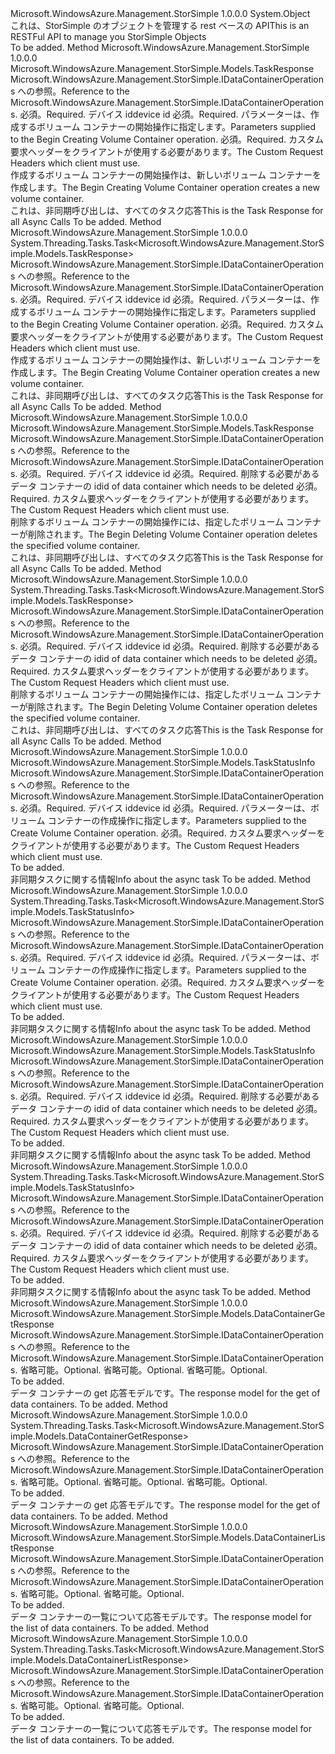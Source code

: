 <Type Name="DataContainerOperationsExtensions" FullName="Microsoft.WindowsAzure.Management.StorSimple.DataContainerOperationsExtensions">
  <TypeSignature Language="C#" Value="public static class DataContainerOperationsExtensions" />
  <TypeSignature Language="ILAsm" Value=".class public auto ansi abstract sealed beforefieldinit DataContainerOperationsExtensions extends System.Object" />
  <TypeSignature Language="DocId" Value="T:Microsoft.WindowsAzure.Management.StorSimple.DataContainerOperationsExtensions" />
  <TypeSignature Language="VB.NET" Value="Public Module DataContainerOperationsExtensions" />
  <TypeSignature Language="F#" Value="type DataContainerOperationsExtensions = class" />
  <AssemblyInfo>
    <AssemblyName>Microsoft.WindowsAzure.Management.StorSimple</AssemblyName>
    <AssemblyVersion>1.0.0.0</AssemblyVersion>
  </AssemblyInfo>
  <Base>
    <BaseTypeName>System.Object</BaseTypeName>
  </Base>
  <Interfaces />
  <Docs>
    <summary>
            <span data-ttu-id="26432-101">これは、StorSimple のオブジェクトを管理する rest ベースの API</span><span class="sxs-lookup"><span data-stu-id="26432-101">This is an RESTFul API to manage you StorSimple Objects</span></span>
            </summary>
    <remarks>To be added.</remarks>
  </Docs>
  <Members>
    <Member MemberName="BeginCreating">
      <MemberSignature Language="C#" Value="public static Microsoft.WindowsAzure.Management.StorSimple.Models.TaskResponse BeginCreating (this Microsoft.WindowsAzure.Management.StorSimple.IDataContainerOperations operations, string deviceId, Microsoft.WindowsAzure.Management.StorSimple.Models.DataContainerRequest containerDetails, Microsoft.WindowsAzure.Management.StorSimple.Models.CustomRequestHeaders customRequestHeaders);" />
      <MemberSignature Language="ILAsm" Value=".method public static hidebysig class Microsoft.WindowsAzure.Management.StorSimple.Models.TaskResponse BeginCreating(class Microsoft.WindowsAzure.Management.StorSimple.IDataContainerOperations operations, string deviceId, class Microsoft.WindowsAzure.Management.StorSimple.Models.DataContainerRequest containerDetails, class Microsoft.WindowsAzure.Management.StorSimple.Models.CustomRequestHeaders customRequestHeaders) cil managed" />
      <MemberSignature Language="DocId" Value="M:Microsoft.WindowsAzure.Management.StorSimple.DataContainerOperationsExtensions.BeginCreating(Microsoft.WindowsAzure.Management.StorSimple.IDataContainerOperations,System.String,Microsoft.WindowsAzure.Management.StorSimple.Models.DataContainerRequest,Microsoft.WindowsAzure.Management.StorSimple.Models.CustomRequestHeaders)" />
      <MemberSignature Language="F#" Value="static member BeginCreating : Microsoft.WindowsAzure.Management.StorSimple.IDataContainerOperations * string * Microsoft.WindowsAzure.Management.StorSimple.Models.DataContainerRequest * Microsoft.WindowsAzure.Management.StorSimple.Models.CustomRequestHeaders -&gt; Microsoft.WindowsAzure.Management.StorSimple.Models.TaskResponse" Usage="Microsoft.WindowsAzure.Management.StorSimple.DataContainerOperationsExtensions.BeginCreating (operations, deviceId, containerDetails, customRequestHeaders)" />
      <MemberType>Method</MemberType>
      <AssemblyInfo>
        <AssemblyName>Microsoft.WindowsAzure.Management.StorSimple</AssemblyName>
        <AssemblyVersion>1.0.0.0</AssemblyVersion>
      </AssemblyInfo>
      <ReturnValue>
        <ReturnType>Microsoft.WindowsAzure.Management.StorSimple.Models.TaskResponse</ReturnType>
      </ReturnValue>
      <Parameters>
        <Parameter Name="operations" Type="Microsoft.WindowsAzure.Management.StorSimple.IDataContainerOperations" RefType="this" />
        <Parameter Name="deviceId" Type="System.String" />
        <Parameter Name="containerDetails" Type="Microsoft.WindowsAzure.Management.StorSimple.Models.DataContainerRequest" />
        <Parameter Name="customRequestHeaders" Type="Microsoft.WindowsAzure.Management.StorSimple.Models.CustomRequestHeaders" />
      </Parameters>
      <Docs>
        <param name="operations">
            <span data-ttu-id="26432-102">Microsoft.WindowsAzure.Management.StorSimple.IDataContainerOperations への参照。</span><span class="sxs-lookup"><span data-stu-id="26432-102">Reference to the Microsoft.WindowsAzure.Management.StorSimple.IDataContainerOperations.</span></span>
            </param>
        <param name="deviceId">
            <span data-ttu-id="26432-103">必須。</span><span class="sxs-lookup"><span data-stu-id="26432-103">Required.</span></span> <span data-ttu-id="26432-104">デバイス id</span><span class="sxs-lookup"><span data-stu-id="26432-104">device id</span></span>
            </param>
        <param name="containerDetails">
            <span data-ttu-id="26432-105">必須。</span><span class="sxs-lookup"><span data-stu-id="26432-105">Required.</span></span> <span data-ttu-id="26432-106">パラメーターは、作成するボリューム コンテナーの開始操作に指定します。</span><span class="sxs-lookup"><span data-stu-id="26432-106">Parameters supplied to the Begin Creating Volume Container operation.</span></span>
            </param>
        <param name="customRequestHeaders">
            <span data-ttu-id="26432-107">必須。</span><span class="sxs-lookup"><span data-stu-id="26432-107">Required.</span></span> <span data-ttu-id="26432-108">カスタム要求ヘッダーをクライアントが使用する必要があります。</span><span class="sxs-lookup"><span data-stu-id="26432-108">The Custom Request Headers which client must use.</span></span>
            </param>
        <summary>
            <span data-ttu-id="26432-109">作成するボリューム コンテナーの開始操作は、新しいボリューム コンテナーを作成します。</span><span class="sxs-lookup"><span data-stu-id="26432-109">The Begin Creating Volume Container operation creates a new volume container.</span></span>
            </summary>
        <returns>
            <span data-ttu-id="26432-110">これは、非同期呼び出しは、すべてのタスク応答</span><span class="sxs-lookup"><span data-stu-id="26432-110">This is the Task Response for all Async Calls</span></span>
            </returns>
        <remarks>To be added.</remarks>
      </Docs>
    </Member>
    <Member MemberName="BeginCreatingAsync">
      <MemberSignature Language="C#" Value="public static System.Threading.Tasks.Task&lt;Microsoft.WindowsAzure.Management.StorSimple.Models.TaskResponse&gt; BeginCreatingAsync (this Microsoft.WindowsAzure.Management.StorSimple.IDataContainerOperations operations, string deviceId, Microsoft.WindowsAzure.Management.StorSimple.Models.DataContainerRequest containerDetails, Microsoft.WindowsAzure.Management.StorSimple.Models.CustomRequestHeaders customRequestHeaders);" />
      <MemberSignature Language="ILAsm" Value=".method public static hidebysig class System.Threading.Tasks.Task`1&lt;class Microsoft.WindowsAzure.Management.StorSimple.Models.TaskResponse&gt; BeginCreatingAsync(class Microsoft.WindowsAzure.Management.StorSimple.IDataContainerOperations operations, string deviceId, class Microsoft.WindowsAzure.Management.StorSimple.Models.DataContainerRequest containerDetails, class Microsoft.WindowsAzure.Management.StorSimple.Models.CustomRequestHeaders customRequestHeaders) cil managed" />
      <MemberSignature Language="DocId" Value="M:Microsoft.WindowsAzure.Management.StorSimple.DataContainerOperationsExtensions.BeginCreatingAsync(Microsoft.WindowsAzure.Management.StorSimple.IDataContainerOperations,System.String,Microsoft.WindowsAzure.Management.StorSimple.Models.DataContainerRequest,Microsoft.WindowsAzure.Management.StorSimple.Models.CustomRequestHeaders)" />
      <MemberSignature Language="F#" Value="static member BeginCreatingAsync : Microsoft.WindowsAzure.Management.StorSimple.IDataContainerOperations * string * Microsoft.WindowsAzure.Management.StorSimple.Models.DataContainerRequest * Microsoft.WindowsAzure.Management.StorSimple.Models.CustomRequestHeaders -&gt; System.Threading.Tasks.Task&lt;Microsoft.WindowsAzure.Management.StorSimple.Models.TaskResponse&gt;" Usage="Microsoft.WindowsAzure.Management.StorSimple.DataContainerOperationsExtensions.BeginCreatingAsync (operations, deviceId, containerDetails, customRequestHeaders)" />
      <MemberType>Method</MemberType>
      <AssemblyInfo>
        <AssemblyName>Microsoft.WindowsAzure.Management.StorSimple</AssemblyName>
        <AssemblyVersion>1.0.0.0</AssemblyVersion>
      </AssemblyInfo>
      <ReturnValue>
        <ReturnType>System.Threading.Tasks.Task&lt;Microsoft.WindowsAzure.Management.StorSimple.Models.TaskResponse&gt;</ReturnType>
      </ReturnValue>
      <Parameters>
        <Parameter Name="operations" Type="Microsoft.WindowsAzure.Management.StorSimple.IDataContainerOperations" RefType="this" />
        <Parameter Name="deviceId" Type="System.String" />
        <Parameter Name="containerDetails" Type="Microsoft.WindowsAzure.Management.StorSimple.Models.DataContainerRequest" />
        <Parameter Name="customRequestHeaders" Type="Microsoft.WindowsAzure.Management.StorSimple.Models.CustomRequestHeaders" />
      </Parameters>
      <Docs>
        <param name="operations">
            <span data-ttu-id="26432-111">Microsoft.WindowsAzure.Management.StorSimple.IDataContainerOperations への参照。</span><span class="sxs-lookup"><span data-stu-id="26432-111">Reference to the Microsoft.WindowsAzure.Management.StorSimple.IDataContainerOperations.</span></span>
            </param>
        <param name="deviceId">
            <span data-ttu-id="26432-112">必須。</span><span class="sxs-lookup"><span data-stu-id="26432-112">Required.</span></span> <span data-ttu-id="26432-113">デバイス id</span><span class="sxs-lookup"><span data-stu-id="26432-113">device id</span></span>
            </param>
        <param name="containerDetails">
            <span data-ttu-id="26432-114">必須。</span><span class="sxs-lookup"><span data-stu-id="26432-114">Required.</span></span> <span data-ttu-id="26432-115">パラメーターは、作成するボリューム コンテナーの開始操作に指定します。</span><span class="sxs-lookup"><span data-stu-id="26432-115">Parameters supplied to the Begin Creating Volume Container operation.</span></span>
            </param>
        <param name="customRequestHeaders">
            <span data-ttu-id="26432-116">必須。</span><span class="sxs-lookup"><span data-stu-id="26432-116">Required.</span></span> <span data-ttu-id="26432-117">カスタム要求ヘッダーをクライアントが使用する必要があります。</span><span class="sxs-lookup"><span data-stu-id="26432-117">The Custom Request Headers which client must use.</span></span>
            </param>
        <summary>
            <span data-ttu-id="26432-118">作成するボリューム コンテナーの開始操作は、新しいボリューム コンテナーを作成します。</span><span class="sxs-lookup"><span data-stu-id="26432-118">The Begin Creating Volume Container operation creates a new volume container.</span></span>
            </summary>
        <returns>
            <span data-ttu-id="26432-119">これは、非同期呼び出しは、すべてのタスク応答</span><span class="sxs-lookup"><span data-stu-id="26432-119">This is the Task Response for all Async Calls</span></span>
            </returns>
        <remarks>To be added.</remarks>
      </Docs>
    </Member>
    <Member MemberName="BeginDeleting">
      <MemberSignature Language="C#" Value="public static Microsoft.WindowsAzure.Management.StorSimple.Models.TaskResponse BeginDeleting (this Microsoft.WindowsAzure.Management.StorSimple.IDataContainerOperations operations, string deviceId, string dataContainerId, Microsoft.WindowsAzure.Management.StorSimple.Models.CustomRequestHeaders customRequestHeaders);" />
      <MemberSignature Language="ILAsm" Value=".method public static hidebysig class Microsoft.WindowsAzure.Management.StorSimple.Models.TaskResponse BeginDeleting(class Microsoft.WindowsAzure.Management.StorSimple.IDataContainerOperations operations, string deviceId, string dataContainerId, class Microsoft.WindowsAzure.Management.StorSimple.Models.CustomRequestHeaders customRequestHeaders) cil managed" />
      <MemberSignature Language="DocId" Value="M:Microsoft.WindowsAzure.Management.StorSimple.DataContainerOperationsExtensions.BeginDeleting(Microsoft.WindowsAzure.Management.StorSimple.IDataContainerOperations,System.String,System.String,Microsoft.WindowsAzure.Management.StorSimple.Models.CustomRequestHeaders)" />
      <MemberSignature Language="F#" Value="static member BeginDeleting : Microsoft.WindowsAzure.Management.StorSimple.IDataContainerOperations * string * string * Microsoft.WindowsAzure.Management.StorSimple.Models.CustomRequestHeaders -&gt; Microsoft.WindowsAzure.Management.StorSimple.Models.TaskResponse" Usage="Microsoft.WindowsAzure.Management.StorSimple.DataContainerOperationsExtensions.BeginDeleting (operations, deviceId, dataContainerId, customRequestHeaders)" />
      <MemberType>Method</MemberType>
      <AssemblyInfo>
        <AssemblyName>Microsoft.WindowsAzure.Management.StorSimple</AssemblyName>
        <AssemblyVersion>1.0.0.0</AssemblyVersion>
      </AssemblyInfo>
      <ReturnValue>
        <ReturnType>Microsoft.WindowsAzure.Management.StorSimple.Models.TaskResponse</ReturnType>
      </ReturnValue>
      <Parameters>
        <Parameter Name="operations" Type="Microsoft.WindowsAzure.Management.StorSimple.IDataContainerOperations" RefType="this" />
        <Parameter Name="deviceId" Type="System.String" />
        <Parameter Name="dataContainerId" Type="System.String" />
        <Parameter Name="customRequestHeaders" Type="Microsoft.WindowsAzure.Management.StorSimple.Models.CustomRequestHeaders" />
      </Parameters>
      <Docs>
        <param name="operations">
            <span data-ttu-id="26432-120">Microsoft.WindowsAzure.Management.StorSimple.IDataContainerOperations への参照。</span><span class="sxs-lookup"><span data-stu-id="26432-120">Reference to the Microsoft.WindowsAzure.Management.StorSimple.IDataContainerOperations.</span></span>
            </param>
        <param name="deviceId">
            <span data-ttu-id="26432-121">必須。</span><span class="sxs-lookup"><span data-stu-id="26432-121">Required.</span></span> <span data-ttu-id="26432-122">デバイス id</span><span class="sxs-lookup"><span data-stu-id="26432-122">device id</span></span>
            </param>
        <param name="dataContainerId">
            <span data-ttu-id="26432-123">必須。</span><span class="sxs-lookup"><span data-stu-id="26432-123">Required.</span></span> <span data-ttu-id="26432-124">削除する必要があるデータ コンテナーの id</span><span class="sxs-lookup"><span data-stu-id="26432-124">id of data container which needs to be deleted</span></span>
            </param>
        <param name="customRequestHeaders">
            <span data-ttu-id="26432-125">必須。</span><span class="sxs-lookup"><span data-stu-id="26432-125">Required.</span></span> <span data-ttu-id="26432-126">カスタム要求ヘッダーをクライアントが使用する必要があります。</span><span class="sxs-lookup"><span data-stu-id="26432-126">The Custom Request Headers which client must use.</span></span>
            </param>
        <summary>
            <span data-ttu-id="26432-127">削除するボリューム コンテナーの開始操作には、指定したボリューム コンテナーが削除されます。</span><span class="sxs-lookup"><span data-stu-id="26432-127">The Begin Deleting Volume Container operation deletes the specified volume container.</span></span>
            </summary>
        <returns>
            <span data-ttu-id="26432-128">これは、非同期呼び出しは、すべてのタスク応答</span><span class="sxs-lookup"><span data-stu-id="26432-128">This is the Task Response for all Async Calls</span></span>
            </returns>
        <remarks>To be added.</remarks>
      </Docs>
    </Member>
    <Member MemberName="BeginDeletingAsync">
      <MemberSignature Language="C#" Value="public static System.Threading.Tasks.Task&lt;Microsoft.WindowsAzure.Management.StorSimple.Models.TaskResponse&gt; BeginDeletingAsync (this Microsoft.WindowsAzure.Management.StorSimple.IDataContainerOperations operations, string deviceId, string dataContainerId, Microsoft.WindowsAzure.Management.StorSimple.Models.CustomRequestHeaders customRequestHeaders);" />
      <MemberSignature Language="ILAsm" Value=".method public static hidebysig class System.Threading.Tasks.Task`1&lt;class Microsoft.WindowsAzure.Management.StorSimple.Models.TaskResponse&gt; BeginDeletingAsync(class Microsoft.WindowsAzure.Management.StorSimple.IDataContainerOperations operations, string deviceId, string dataContainerId, class Microsoft.WindowsAzure.Management.StorSimple.Models.CustomRequestHeaders customRequestHeaders) cil managed" />
      <MemberSignature Language="DocId" Value="M:Microsoft.WindowsAzure.Management.StorSimple.DataContainerOperationsExtensions.BeginDeletingAsync(Microsoft.WindowsAzure.Management.StorSimple.IDataContainerOperations,System.String,System.String,Microsoft.WindowsAzure.Management.StorSimple.Models.CustomRequestHeaders)" />
      <MemberSignature Language="F#" Value="static member BeginDeletingAsync : Microsoft.WindowsAzure.Management.StorSimple.IDataContainerOperations * string * string * Microsoft.WindowsAzure.Management.StorSimple.Models.CustomRequestHeaders -&gt; System.Threading.Tasks.Task&lt;Microsoft.WindowsAzure.Management.StorSimple.Models.TaskResponse&gt;" Usage="Microsoft.WindowsAzure.Management.StorSimple.DataContainerOperationsExtensions.BeginDeletingAsync (operations, deviceId, dataContainerId, customRequestHeaders)" />
      <MemberType>Method</MemberType>
      <AssemblyInfo>
        <AssemblyName>Microsoft.WindowsAzure.Management.StorSimple</AssemblyName>
        <AssemblyVersion>1.0.0.0</AssemblyVersion>
      </AssemblyInfo>
      <ReturnValue>
        <ReturnType>System.Threading.Tasks.Task&lt;Microsoft.WindowsAzure.Management.StorSimple.Models.TaskResponse&gt;</ReturnType>
      </ReturnValue>
      <Parameters>
        <Parameter Name="operations" Type="Microsoft.WindowsAzure.Management.StorSimple.IDataContainerOperations" RefType="this" />
        <Parameter Name="deviceId" Type="System.String" />
        <Parameter Name="dataContainerId" Type="System.String" />
        <Parameter Name="customRequestHeaders" Type="Microsoft.WindowsAzure.Management.StorSimple.Models.CustomRequestHeaders" />
      </Parameters>
      <Docs>
        <param name="operations">
            <span data-ttu-id="26432-129">Microsoft.WindowsAzure.Management.StorSimple.IDataContainerOperations への参照。</span><span class="sxs-lookup"><span data-stu-id="26432-129">Reference to the Microsoft.WindowsAzure.Management.StorSimple.IDataContainerOperations.</span></span>
            </param>
        <param name="deviceId">
            <span data-ttu-id="26432-130">必須。</span><span class="sxs-lookup"><span data-stu-id="26432-130">Required.</span></span> <span data-ttu-id="26432-131">デバイス id</span><span class="sxs-lookup"><span data-stu-id="26432-131">device id</span></span>
            </param>
        <param name="dataContainerId">
            <span data-ttu-id="26432-132">必須。</span><span class="sxs-lookup"><span data-stu-id="26432-132">Required.</span></span> <span data-ttu-id="26432-133">削除する必要があるデータ コンテナーの id</span><span class="sxs-lookup"><span data-stu-id="26432-133">id of data container which needs to be deleted</span></span>
            </param>
        <param name="customRequestHeaders">
            <span data-ttu-id="26432-134">必須。</span><span class="sxs-lookup"><span data-stu-id="26432-134">Required.</span></span> <span data-ttu-id="26432-135">カスタム要求ヘッダーをクライアントが使用する必要があります。</span><span class="sxs-lookup"><span data-stu-id="26432-135">The Custom Request Headers which client must use.</span></span>
            </param>
        <summary>
            <span data-ttu-id="26432-136">削除するボリューム コンテナーの開始操作には、指定したボリューム コンテナーが削除されます。</span><span class="sxs-lookup"><span data-stu-id="26432-136">The Begin Deleting Volume Container operation deletes the specified volume container.</span></span>
            </summary>
        <returns>
            <span data-ttu-id="26432-137">これは、非同期呼び出しは、すべてのタスク応答</span><span class="sxs-lookup"><span data-stu-id="26432-137">This is the Task Response for all Async Calls</span></span>
            </returns>
        <remarks>To be added.</remarks>
      </Docs>
    </Member>
    <Member MemberName="Create">
      <MemberSignature Language="C#" Value="public static Microsoft.WindowsAzure.Management.StorSimple.Models.TaskStatusInfo Create (this Microsoft.WindowsAzure.Management.StorSimple.IDataContainerOperations operations, string deviceId, Microsoft.WindowsAzure.Management.StorSimple.Models.DataContainerRequest containerDetails, Microsoft.WindowsAzure.Management.StorSimple.Models.CustomRequestHeaders customRequestHeaders);" />
      <MemberSignature Language="ILAsm" Value=".method public static hidebysig class Microsoft.WindowsAzure.Management.StorSimple.Models.TaskStatusInfo Create(class Microsoft.WindowsAzure.Management.StorSimple.IDataContainerOperations operations, string deviceId, class Microsoft.WindowsAzure.Management.StorSimple.Models.DataContainerRequest containerDetails, class Microsoft.WindowsAzure.Management.StorSimple.Models.CustomRequestHeaders customRequestHeaders) cil managed" />
      <MemberSignature Language="DocId" Value="M:Microsoft.WindowsAzure.Management.StorSimple.DataContainerOperationsExtensions.Create(Microsoft.WindowsAzure.Management.StorSimple.IDataContainerOperations,System.String,Microsoft.WindowsAzure.Management.StorSimple.Models.DataContainerRequest,Microsoft.WindowsAzure.Management.StorSimple.Models.CustomRequestHeaders)" />
      <MemberSignature Language="F#" Value="static member Create : Microsoft.WindowsAzure.Management.StorSimple.IDataContainerOperations * string * Microsoft.WindowsAzure.Management.StorSimple.Models.DataContainerRequest * Microsoft.WindowsAzure.Management.StorSimple.Models.CustomRequestHeaders -&gt; Microsoft.WindowsAzure.Management.StorSimple.Models.TaskStatusInfo" Usage="Microsoft.WindowsAzure.Management.StorSimple.DataContainerOperationsExtensions.Create (operations, deviceId, containerDetails, customRequestHeaders)" />
      <MemberType>Method</MemberType>
      <AssemblyInfo>
        <AssemblyName>Microsoft.WindowsAzure.Management.StorSimple</AssemblyName>
        <AssemblyVersion>1.0.0.0</AssemblyVersion>
      </AssemblyInfo>
      <ReturnValue>
        <ReturnType>Microsoft.WindowsAzure.Management.StorSimple.Models.TaskStatusInfo</ReturnType>
      </ReturnValue>
      <Parameters>
        <Parameter Name="operations" Type="Microsoft.WindowsAzure.Management.StorSimple.IDataContainerOperations" RefType="this" />
        <Parameter Name="deviceId" Type="System.String" />
        <Parameter Name="containerDetails" Type="Microsoft.WindowsAzure.Management.StorSimple.Models.DataContainerRequest" />
        <Parameter Name="customRequestHeaders" Type="Microsoft.WindowsAzure.Management.StorSimple.Models.CustomRequestHeaders" />
      </Parameters>
      <Docs>
        <param name="operations">
            <span data-ttu-id="26432-138">Microsoft.WindowsAzure.Management.StorSimple.IDataContainerOperations への参照。</span><span class="sxs-lookup"><span data-stu-id="26432-138">Reference to the Microsoft.WindowsAzure.Management.StorSimple.IDataContainerOperations.</span></span>
            </param>
        <param name="deviceId">
            <span data-ttu-id="26432-139">必須。</span><span class="sxs-lookup"><span data-stu-id="26432-139">Required.</span></span> <span data-ttu-id="26432-140">デバイス id</span><span class="sxs-lookup"><span data-stu-id="26432-140">device id</span></span>
            </param>
        <param name="containerDetails">
            <span data-ttu-id="26432-141">必須。</span><span class="sxs-lookup"><span data-stu-id="26432-141">Required.</span></span> <span data-ttu-id="26432-142">パラメーターは、ボリューム コンテナーの作成操作に指定します。</span><span class="sxs-lookup"><span data-stu-id="26432-142">Parameters supplied to the Create Volume Container operation.</span></span>
            </param>
        <param name="customRequestHeaders">
            <span data-ttu-id="26432-143">必須。</span><span class="sxs-lookup"><span data-stu-id="26432-143">Required.</span></span> <span data-ttu-id="26432-144">カスタム要求ヘッダーをクライアントが使用する必要があります。</span><span class="sxs-lookup"><span data-stu-id="26432-144">The Custom Request Headers which client must use.</span></span>
            </param>
        <summary>To be added.</summary>
        <returns>
            <span data-ttu-id="26432-145">非同期タスクに関する情報</span><span class="sxs-lookup"><span data-stu-id="26432-145">Info about the async task</span></span>
            </returns>
        <remarks>To be added.</remarks>
      </Docs>
    </Member>
    <Member MemberName="CreateAsync">
      <MemberSignature Language="C#" Value="public static System.Threading.Tasks.Task&lt;Microsoft.WindowsAzure.Management.StorSimple.Models.TaskStatusInfo&gt; CreateAsync (this Microsoft.WindowsAzure.Management.StorSimple.IDataContainerOperations operations, string deviceId, Microsoft.WindowsAzure.Management.StorSimple.Models.DataContainerRequest containerDetails, Microsoft.WindowsAzure.Management.StorSimple.Models.CustomRequestHeaders customRequestHeaders);" />
      <MemberSignature Language="ILAsm" Value=".method public static hidebysig class System.Threading.Tasks.Task`1&lt;class Microsoft.WindowsAzure.Management.StorSimple.Models.TaskStatusInfo&gt; CreateAsync(class Microsoft.WindowsAzure.Management.StorSimple.IDataContainerOperations operations, string deviceId, class Microsoft.WindowsAzure.Management.StorSimple.Models.DataContainerRequest containerDetails, class Microsoft.WindowsAzure.Management.StorSimple.Models.CustomRequestHeaders customRequestHeaders) cil managed" />
      <MemberSignature Language="DocId" Value="M:Microsoft.WindowsAzure.Management.StorSimple.DataContainerOperationsExtensions.CreateAsync(Microsoft.WindowsAzure.Management.StorSimple.IDataContainerOperations,System.String,Microsoft.WindowsAzure.Management.StorSimple.Models.DataContainerRequest,Microsoft.WindowsAzure.Management.StorSimple.Models.CustomRequestHeaders)" />
      <MemberSignature Language="F#" Value="static member CreateAsync : Microsoft.WindowsAzure.Management.StorSimple.IDataContainerOperations * string * Microsoft.WindowsAzure.Management.StorSimple.Models.DataContainerRequest * Microsoft.WindowsAzure.Management.StorSimple.Models.CustomRequestHeaders -&gt; System.Threading.Tasks.Task&lt;Microsoft.WindowsAzure.Management.StorSimple.Models.TaskStatusInfo&gt;" Usage="Microsoft.WindowsAzure.Management.StorSimple.DataContainerOperationsExtensions.CreateAsync (operations, deviceId, containerDetails, customRequestHeaders)" />
      <MemberType>Method</MemberType>
      <AssemblyInfo>
        <AssemblyName>Microsoft.WindowsAzure.Management.StorSimple</AssemblyName>
        <AssemblyVersion>1.0.0.0</AssemblyVersion>
      </AssemblyInfo>
      <ReturnValue>
        <ReturnType>System.Threading.Tasks.Task&lt;Microsoft.WindowsAzure.Management.StorSimple.Models.TaskStatusInfo&gt;</ReturnType>
      </ReturnValue>
      <Parameters>
        <Parameter Name="operations" Type="Microsoft.WindowsAzure.Management.StorSimple.IDataContainerOperations" RefType="this" />
        <Parameter Name="deviceId" Type="System.String" />
        <Parameter Name="containerDetails" Type="Microsoft.WindowsAzure.Management.StorSimple.Models.DataContainerRequest" />
        <Parameter Name="customRequestHeaders" Type="Microsoft.WindowsAzure.Management.StorSimple.Models.CustomRequestHeaders" />
      </Parameters>
      <Docs>
        <param name="operations">
            <span data-ttu-id="26432-146">Microsoft.WindowsAzure.Management.StorSimple.IDataContainerOperations への参照。</span><span class="sxs-lookup"><span data-stu-id="26432-146">Reference to the Microsoft.WindowsAzure.Management.StorSimple.IDataContainerOperations.</span></span>
            </param>
        <param name="deviceId">
            <span data-ttu-id="26432-147">必須。</span><span class="sxs-lookup"><span data-stu-id="26432-147">Required.</span></span> <span data-ttu-id="26432-148">デバイス id</span><span class="sxs-lookup"><span data-stu-id="26432-148">device id</span></span>
            </param>
        <param name="containerDetails">
            <span data-ttu-id="26432-149">必須。</span><span class="sxs-lookup"><span data-stu-id="26432-149">Required.</span></span> <span data-ttu-id="26432-150">パラメーターは、ボリューム コンテナーの作成操作に指定します。</span><span class="sxs-lookup"><span data-stu-id="26432-150">Parameters supplied to the Create Volume Container operation.</span></span>
            </param>
        <param name="customRequestHeaders">
            <span data-ttu-id="26432-151">必須。</span><span class="sxs-lookup"><span data-stu-id="26432-151">Required.</span></span> <span data-ttu-id="26432-152">カスタム要求ヘッダーをクライアントが使用する必要があります。</span><span class="sxs-lookup"><span data-stu-id="26432-152">The Custom Request Headers which client must use.</span></span>
            </param>
        <summary>To be added.</summary>
        <returns>
            <span data-ttu-id="26432-153">非同期タスクに関する情報</span><span class="sxs-lookup"><span data-stu-id="26432-153">Info about the async task</span></span>
            </returns>
        <remarks>To be added.</remarks>
      </Docs>
    </Member>
    <Member MemberName="Delete">
      <MemberSignature Language="C#" Value="public static Microsoft.WindowsAzure.Management.StorSimple.Models.TaskStatusInfo Delete (this Microsoft.WindowsAzure.Management.StorSimple.IDataContainerOperations operations, string deviceId, string dataContainerId, Microsoft.WindowsAzure.Management.StorSimple.Models.CustomRequestHeaders customRequestHeaders);" />
      <MemberSignature Language="ILAsm" Value=".method public static hidebysig class Microsoft.WindowsAzure.Management.StorSimple.Models.TaskStatusInfo Delete(class Microsoft.WindowsAzure.Management.StorSimple.IDataContainerOperations operations, string deviceId, string dataContainerId, class Microsoft.WindowsAzure.Management.StorSimple.Models.CustomRequestHeaders customRequestHeaders) cil managed" />
      <MemberSignature Language="DocId" Value="M:Microsoft.WindowsAzure.Management.StorSimple.DataContainerOperationsExtensions.Delete(Microsoft.WindowsAzure.Management.StorSimple.IDataContainerOperations,System.String,System.String,Microsoft.WindowsAzure.Management.StorSimple.Models.CustomRequestHeaders)" />
      <MemberSignature Language="F#" Value="static member Delete : Microsoft.WindowsAzure.Management.StorSimple.IDataContainerOperations * string * string * Microsoft.WindowsAzure.Management.StorSimple.Models.CustomRequestHeaders -&gt; Microsoft.WindowsAzure.Management.StorSimple.Models.TaskStatusInfo" Usage="Microsoft.WindowsAzure.Management.StorSimple.DataContainerOperationsExtensions.Delete (operations, deviceId, dataContainerId, customRequestHeaders)" />
      <MemberType>Method</MemberType>
      <AssemblyInfo>
        <AssemblyName>Microsoft.WindowsAzure.Management.StorSimple</AssemblyName>
        <AssemblyVersion>1.0.0.0</AssemblyVersion>
      </AssemblyInfo>
      <ReturnValue>
        <ReturnType>Microsoft.WindowsAzure.Management.StorSimple.Models.TaskStatusInfo</ReturnType>
      </ReturnValue>
      <Parameters>
        <Parameter Name="operations" Type="Microsoft.WindowsAzure.Management.StorSimple.IDataContainerOperations" RefType="this" />
        <Parameter Name="deviceId" Type="System.String" />
        <Parameter Name="dataContainerId" Type="System.String" />
        <Parameter Name="customRequestHeaders" Type="Microsoft.WindowsAzure.Management.StorSimple.Models.CustomRequestHeaders" />
      </Parameters>
      <Docs>
        <param name="operations">
            <span data-ttu-id="26432-154">Microsoft.WindowsAzure.Management.StorSimple.IDataContainerOperations への参照。</span><span class="sxs-lookup"><span data-stu-id="26432-154">Reference to the Microsoft.WindowsAzure.Management.StorSimple.IDataContainerOperations.</span></span>
            </param>
        <param name="deviceId">
            <span data-ttu-id="26432-155">必須。</span><span class="sxs-lookup"><span data-stu-id="26432-155">Required.</span></span> <span data-ttu-id="26432-156">デバイス id</span><span class="sxs-lookup"><span data-stu-id="26432-156">device id</span></span>
            </param>
        <param name="dataContainerId">
            <span data-ttu-id="26432-157">必須。</span><span class="sxs-lookup"><span data-stu-id="26432-157">Required.</span></span> <span data-ttu-id="26432-158">削除する必要があるデータ コンテナーの id</span><span class="sxs-lookup"><span data-stu-id="26432-158">id of data container which needs to be deleted</span></span>
            </param>
        <param name="customRequestHeaders">
            <span data-ttu-id="26432-159">必須。</span><span class="sxs-lookup"><span data-stu-id="26432-159">Required.</span></span> <span data-ttu-id="26432-160">カスタム要求ヘッダーをクライアントが使用する必要があります。</span><span class="sxs-lookup"><span data-stu-id="26432-160">The Custom Request Headers which client must use.</span></span>
            </param>
        <summary>To be added.</summary>
        <returns>
            <span data-ttu-id="26432-161">非同期タスクに関する情報</span><span class="sxs-lookup"><span data-stu-id="26432-161">Info about the async task</span></span>
            </returns>
        <remarks>To be added.</remarks>
      </Docs>
    </Member>
    <Member MemberName="DeleteAsync">
      <MemberSignature Language="C#" Value="public static System.Threading.Tasks.Task&lt;Microsoft.WindowsAzure.Management.StorSimple.Models.TaskStatusInfo&gt; DeleteAsync (this Microsoft.WindowsAzure.Management.StorSimple.IDataContainerOperations operations, string deviceId, string dataContainerId, Microsoft.WindowsAzure.Management.StorSimple.Models.CustomRequestHeaders customRequestHeaders);" />
      <MemberSignature Language="ILAsm" Value=".method public static hidebysig class System.Threading.Tasks.Task`1&lt;class Microsoft.WindowsAzure.Management.StorSimple.Models.TaskStatusInfo&gt; DeleteAsync(class Microsoft.WindowsAzure.Management.StorSimple.IDataContainerOperations operations, string deviceId, string dataContainerId, class Microsoft.WindowsAzure.Management.StorSimple.Models.CustomRequestHeaders customRequestHeaders) cil managed" />
      <MemberSignature Language="DocId" Value="M:Microsoft.WindowsAzure.Management.StorSimple.DataContainerOperationsExtensions.DeleteAsync(Microsoft.WindowsAzure.Management.StorSimple.IDataContainerOperations,System.String,System.String,Microsoft.WindowsAzure.Management.StorSimple.Models.CustomRequestHeaders)" />
      <MemberSignature Language="F#" Value="static member DeleteAsync : Microsoft.WindowsAzure.Management.StorSimple.IDataContainerOperations * string * string * Microsoft.WindowsAzure.Management.StorSimple.Models.CustomRequestHeaders -&gt; System.Threading.Tasks.Task&lt;Microsoft.WindowsAzure.Management.StorSimple.Models.TaskStatusInfo&gt;" Usage="Microsoft.WindowsAzure.Management.StorSimple.DataContainerOperationsExtensions.DeleteAsync (operations, deviceId, dataContainerId, customRequestHeaders)" />
      <MemberType>Method</MemberType>
      <AssemblyInfo>
        <AssemblyName>Microsoft.WindowsAzure.Management.StorSimple</AssemblyName>
        <AssemblyVersion>1.0.0.0</AssemblyVersion>
      </AssemblyInfo>
      <ReturnValue>
        <ReturnType>System.Threading.Tasks.Task&lt;Microsoft.WindowsAzure.Management.StorSimple.Models.TaskStatusInfo&gt;</ReturnType>
      </ReturnValue>
      <Parameters>
        <Parameter Name="operations" Type="Microsoft.WindowsAzure.Management.StorSimple.IDataContainerOperations" RefType="this" />
        <Parameter Name="deviceId" Type="System.String" />
        <Parameter Name="dataContainerId" Type="System.String" />
        <Parameter Name="customRequestHeaders" Type="Microsoft.WindowsAzure.Management.StorSimple.Models.CustomRequestHeaders" />
      </Parameters>
      <Docs>
        <param name="operations">
            <span data-ttu-id="26432-162">Microsoft.WindowsAzure.Management.StorSimple.IDataContainerOperations への参照。</span><span class="sxs-lookup"><span data-stu-id="26432-162">Reference to the Microsoft.WindowsAzure.Management.StorSimple.IDataContainerOperations.</span></span>
            </param>
        <param name="deviceId">
            <span data-ttu-id="26432-163">必須。</span><span class="sxs-lookup"><span data-stu-id="26432-163">Required.</span></span> <span data-ttu-id="26432-164">デバイス id</span><span class="sxs-lookup"><span data-stu-id="26432-164">device id</span></span>
            </param>
        <param name="dataContainerId">
            <span data-ttu-id="26432-165">必須。</span><span class="sxs-lookup"><span data-stu-id="26432-165">Required.</span></span> <span data-ttu-id="26432-166">削除する必要があるデータ コンテナーの id</span><span class="sxs-lookup"><span data-stu-id="26432-166">id of data container which needs to be deleted</span></span>
            </param>
        <param name="customRequestHeaders">
            <span data-ttu-id="26432-167">必須。</span><span class="sxs-lookup"><span data-stu-id="26432-167">Required.</span></span> <span data-ttu-id="26432-168">カスタム要求ヘッダーをクライアントが使用する必要があります。</span><span class="sxs-lookup"><span data-stu-id="26432-168">The Custom Request Headers which client must use.</span></span>
            </param>
        <summary>To be added.</summary>
        <returns>
            <span data-ttu-id="26432-169">非同期タスクに関する情報</span><span class="sxs-lookup"><span data-stu-id="26432-169">Info about the async task</span></span>
            </returns>
        <remarks>To be added.</remarks>
      </Docs>
    </Member>
    <Member MemberName="Get">
      <MemberSignature Language="C#" Value="public static Microsoft.WindowsAzure.Management.StorSimple.Models.DataContainerGetResponse Get (this Microsoft.WindowsAzure.Management.StorSimple.IDataContainerOperations operations, string deviceId, string dataContainerName, Microsoft.WindowsAzure.Management.StorSimple.Models.CustomRequestHeaders customRequestHeaders);" />
      <MemberSignature Language="ILAsm" Value=".method public static hidebysig class Microsoft.WindowsAzure.Management.StorSimple.Models.DataContainerGetResponse Get(class Microsoft.WindowsAzure.Management.StorSimple.IDataContainerOperations operations, string deviceId, string dataContainerName, class Microsoft.WindowsAzure.Management.StorSimple.Models.CustomRequestHeaders customRequestHeaders) cil managed" />
      <MemberSignature Language="DocId" Value="M:Microsoft.WindowsAzure.Management.StorSimple.DataContainerOperationsExtensions.Get(Microsoft.WindowsAzure.Management.StorSimple.IDataContainerOperations,System.String,System.String,Microsoft.WindowsAzure.Management.StorSimple.Models.CustomRequestHeaders)" />
      <MemberSignature Language="F#" Value="static member Get : Microsoft.WindowsAzure.Management.StorSimple.IDataContainerOperations * string * string * Microsoft.WindowsAzure.Management.StorSimple.Models.CustomRequestHeaders -&gt; Microsoft.WindowsAzure.Management.StorSimple.Models.DataContainerGetResponse" Usage="Microsoft.WindowsAzure.Management.StorSimple.DataContainerOperationsExtensions.Get (operations, deviceId, dataContainerName, customRequestHeaders)" />
      <MemberType>Method</MemberType>
      <AssemblyInfo>
        <AssemblyName>Microsoft.WindowsAzure.Management.StorSimple</AssemblyName>
        <AssemblyVersion>1.0.0.0</AssemblyVersion>
      </AssemblyInfo>
      <ReturnValue>
        <ReturnType>Microsoft.WindowsAzure.Management.StorSimple.Models.DataContainerGetResponse</ReturnType>
      </ReturnValue>
      <Parameters>
        <Parameter Name="operations" Type="Microsoft.WindowsAzure.Management.StorSimple.IDataContainerOperations" RefType="this" />
        <Parameter Name="deviceId" Type="System.String" />
        <Parameter Name="dataContainerName" Type="System.String" />
        <Parameter Name="customRequestHeaders" Type="Microsoft.WindowsAzure.Management.StorSimple.Models.CustomRequestHeaders" />
      </Parameters>
      <Docs>
        <param name="operations">
            <span data-ttu-id="26432-170">Microsoft.WindowsAzure.Management.StorSimple.IDataContainerOperations への参照。</span><span class="sxs-lookup"><span data-stu-id="26432-170">Reference to the Microsoft.WindowsAzure.Management.StorSimple.IDataContainerOperations.</span></span>
            </param>
        <param name="deviceId">
            <span data-ttu-id="26432-171">省略可能。</span><span class="sxs-lookup"><span data-stu-id="26432-171">Optional.</span></span>
            </param>
        <param name="dataContainerName">
            <span data-ttu-id="26432-172">省略可能。</span><span class="sxs-lookup"><span data-stu-id="26432-172">Optional.</span></span>
            </param>
        <param name="customRequestHeaders">
            <span data-ttu-id="26432-173">省略可能。</span><span class="sxs-lookup"><span data-stu-id="26432-173">Optional.</span></span>
            </param>
        <summary>To be added.</summary>
        <returns>
            <span data-ttu-id="26432-174">データ コンテナーの get 応答モデルです。</span><span class="sxs-lookup"><span data-stu-id="26432-174">The response model for the get of data containers.</span></span>
            </returns>
        <remarks>To be added.</remarks>
      </Docs>
    </Member>
    <Member MemberName="GetAsync">
      <MemberSignature Language="C#" Value="public static System.Threading.Tasks.Task&lt;Microsoft.WindowsAzure.Management.StorSimple.Models.DataContainerGetResponse&gt; GetAsync (this Microsoft.WindowsAzure.Management.StorSimple.IDataContainerOperations operations, string deviceId, string dataContainerName, Microsoft.WindowsAzure.Management.StorSimple.Models.CustomRequestHeaders customRequestHeaders);" />
      <MemberSignature Language="ILAsm" Value=".method public static hidebysig class System.Threading.Tasks.Task`1&lt;class Microsoft.WindowsAzure.Management.StorSimple.Models.DataContainerGetResponse&gt; GetAsync(class Microsoft.WindowsAzure.Management.StorSimple.IDataContainerOperations operations, string deviceId, string dataContainerName, class Microsoft.WindowsAzure.Management.StorSimple.Models.CustomRequestHeaders customRequestHeaders) cil managed" />
      <MemberSignature Language="DocId" Value="M:Microsoft.WindowsAzure.Management.StorSimple.DataContainerOperationsExtensions.GetAsync(Microsoft.WindowsAzure.Management.StorSimple.IDataContainerOperations,System.String,System.String,Microsoft.WindowsAzure.Management.StorSimple.Models.CustomRequestHeaders)" />
      <MemberSignature Language="F#" Value="static member GetAsync : Microsoft.WindowsAzure.Management.StorSimple.IDataContainerOperations * string * string * Microsoft.WindowsAzure.Management.StorSimple.Models.CustomRequestHeaders -&gt; System.Threading.Tasks.Task&lt;Microsoft.WindowsAzure.Management.StorSimple.Models.DataContainerGetResponse&gt;" Usage="Microsoft.WindowsAzure.Management.StorSimple.DataContainerOperationsExtensions.GetAsync (operations, deviceId, dataContainerName, customRequestHeaders)" />
      <MemberType>Method</MemberType>
      <AssemblyInfo>
        <AssemblyName>Microsoft.WindowsAzure.Management.StorSimple</AssemblyName>
        <AssemblyVersion>1.0.0.0</AssemblyVersion>
      </AssemblyInfo>
      <ReturnValue>
        <ReturnType>System.Threading.Tasks.Task&lt;Microsoft.WindowsAzure.Management.StorSimple.Models.DataContainerGetResponse&gt;</ReturnType>
      </ReturnValue>
      <Parameters>
        <Parameter Name="operations" Type="Microsoft.WindowsAzure.Management.StorSimple.IDataContainerOperations" RefType="this" />
        <Parameter Name="deviceId" Type="System.String" />
        <Parameter Name="dataContainerName" Type="System.String" />
        <Parameter Name="customRequestHeaders" Type="Microsoft.WindowsAzure.Management.StorSimple.Models.CustomRequestHeaders" />
      </Parameters>
      <Docs>
        <param name="operations">
            <span data-ttu-id="26432-175">Microsoft.WindowsAzure.Management.StorSimple.IDataContainerOperations への参照。</span><span class="sxs-lookup"><span data-stu-id="26432-175">Reference to the Microsoft.WindowsAzure.Management.StorSimple.IDataContainerOperations.</span></span>
            </param>
        <param name="deviceId">
            <span data-ttu-id="26432-176">省略可能。</span><span class="sxs-lookup"><span data-stu-id="26432-176">Optional.</span></span>
            </param>
        <param name="dataContainerName">
            <span data-ttu-id="26432-177">省略可能。</span><span class="sxs-lookup"><span data-stu-id="26432-177">Optional.</span></span>
            </param>
        <param name="customRequestHeaders">
            <span data-ttu-id="26432-178">省略可能。</span><span class="sxs-lookup"><span data-stu-id="26432-178">Optional.</span></span>
            </param>
        <summary>To be added.</summary>
        <returns>
            <span data-ttu-id="26432-179">データ コンテナーの get 応答モデルです。</span><span class="sxs-lookup"><span data-stu-id="26432-179">The response model for the get of data containers.</span></span>
            </returns>
        <remarks>To be added.</remarks>
      </Docs>
    </Member>
    <Member MemberName="List">
      <MemberSignature Language="C#" Value="public static Microsoft.WindowsAzure.Management.StorSimple.Models.DataContainerListResponse List (this Microsoft.WindowsAzure.Management.StorSimple.IDataContainerOperations operations, string deviceId, Microsoft.WindowsAzure.Management.StorSimple.Models.CustomRequestHeaders customRequestHeaders);" />
      <MemberSignature Language="ILAsm" Value=".method public static hidebysig class Microsoft.WindowsAzure.Management.StorSimple.Models.DataContainerListResponse List(class Microsoft.WindowsAzure.Management.StorSimple.IDataContainerOperations operations, string deviceId, class Microsoft.WindowsAzure.Management.StorSimple.Models.CustomRequestHeaders customRequestHeaders) cil managed" />
      <MemberSignature Language="DocId" Value="M:Microsoft.WindowsAzure.Management.StorSimple.DataContainerOperationsExtensions.List(Microsoft.WindowsAzure.Management.StorSimple.IDataContainerOperations,System.String,Microsoft.WindowsAzure.Management.StorSimple.Models.CustomRequestHeaders)" />
      <MemberSignature Language="F#" Value="static member List : Microsoft.WindowsAzure.Management.StorSimple.IDataContainerOperations * string * Microsoft.WindowsAzure.Management.StorSimple.Models.CustomRequestHeaders -&gt; Microsoft.WindowsAzure.Management.StorSimple.Models.DataContainerListResponse" Usage="Microsoft.WindowsAzure.Management.StorSimple.DataContainerOperationsExtensions.List (operations, deviceId, customRequestHeaders)" />
      <MemberType>Method</MemberType>
      <AssemblyInfo>
        <AssemblyName>Microsoft.WindowsAzure.Management.StorSimple</AssemblyName>
        <AssemblyVersion>1.0.0.0</AssemblyVersion>
      </AssemblyInfo>
      <ReturnValue>
        <ReturnType>Microsoft.WindowsAzure.Management.StorSimple.Models.DataContainerListResponse</ReturnType>
      </ReturnValue>
      <Parameters>
        <Parameter Name="operations" Type="Microsoft.WindowsAzure.Management.StorSimple.IDataContainerOperations" RefType="this" />
        <Parameter Name="deviceId" Type="System.String" />
        <Parameter Name="customRequestHeaders" Type="Microsoft.WindowsAzure.Management.StorSimple.Models.CustomRequestHeaders" />
      </Parameters>
      <Docs>
        <param name="operations">
            <span data-ttu-id="26432-180">Microsoft.WindowsAzure.Management.StorSimple.IDataContainerOperations への参照。</span><span class="sxs-lookup"><span data-stu-id="26432-180">Reference to the Microsoft.WindowsAzure.Management.StorSimple.IDataContainerOperations.</span></span>
            </param>
        <param name="deviceId">
            <span data-ttu-id="26432-181">省略可能。</span><span class="sxs-lookup"><span data-stu-id="26432-181">Optional.</span></span>
            </param>
        <param name="customRequestHeaders">
            <span data-ttu-id="26432-182">省略可能。</span><span class="sxs-lookup"><span data-stu-id="26432-182">Optional.</span></span>
            </param>
        <summary>To be added.</summary>
        <returns>
            <span data-ttu-id="26432-183">データ コンテナーの一覧について応答モデルです。</span><span class="sxs-lookup"><span data-stu-id="26432-183">The response model for the list of data containers.</span></span>
            </returns>
        <remarks>To be added.</remarks>
      </Docs>
    </Member>
    <Member MemberName="ListAsync">
      <MemberSignature Language="C#" Value="public static System.Threading.Tasks.Task&lt;Microsoft.WindowsAzure.Management.StorSimple.Models.DataContainerListResponse&gt; ListAsync (this Microsoft.WindowsAzure.Management.StorSimple.IDataContainerOperations operations, string deviceId, Microsoft.WindowsAzure.Management.StorSimple.Models.CustomRequestHeaders customRequestHeaders);" />
      <MemberSignature Language="ILAsm" Value=".method public static hidebysig class System.Threading.Tasks.Task`1&lt;class Microsoft.WindowsAzure.Management.StorSimple.Models.DataContainerListResponse&gt; ListAsync(class Microsoft.WindowsAzure.Management.StorSimple.IDataContainerOperations operations, string deviceId, class Microsoft.WindowsAzure.Management.StorSimple.Models.CustomRequestHeaders customRequestHeaders) cil managed" />
      <MemberSignature Language="DocId" Value="M:Microsoft.WindowsAzure.Management.StorSimple.DataContainerOperationsExtensions.ListAsync(Microsoft.WindowsAzure.Management.StorSimple.IDataContainerOperations,System.String,Microsoft.WindowsAzure.Management.StorSimple.Models.CustomRequestHeaders)" />
      <MemberSignature Language="F#" Value="static member ListAsync : Microsoft.WindowsAzure.Management.StorSimple.IDataContainerOperations * string * Microsoft.WindowsAzure.Management.StorSimple.Models.CustomRequestHeaders -&gt; System.Threading.Tasks.Task&lt;Microsoft.WindowsAzure.Management.StorSimple.Models.DataContainerListResponse&gt;" Usage="Microsoft.WindowsAzure.Management.StorSimple.DataContainerOperationsExtensions.ListAsync (operations, deviceId, customRequestHeaders)" />
      <MemberType>Method</MemberType>
      <AssemblyInfo>
        <AssemblyName>Microsoft.WindowsAzure.Management.StorSimple</AssemblyName>
        <AssemblyVersion>1.0.0.0</AssemblyVersion>
      </AssemblyInfo>
      <ReturnValue>
        <ReturnType>System.Threading.Tasks.Task&lt;Microsoft.WindowsAzure.Management.StorSimple.Models.DataContainerListResponse&gt;</ReturnType>
      </ReturnValue>
      <Parameters>
        <Parameter Name="operations" Type="Microsoft.WindowsAzure.Management.StorSimple.IDataContainerOperations" RefType="this" />
        <Parameter Name="deviceId" Type="System.String" />
        <Parameter Name="customRequestHeaders" Type="Microsoft.WindowsAzure.Management.StorSimple.Models.CustomRequestHeaders" />
      </Parameters>
      <Docs>
        <param name="operations">
            <span data-ttu-id="26432-184">Microsoft.WindowsAzure.Management.StorSimple.IDataContainerOperations への参照。</span><span class="sxs-lookup"><span data-stu-id="26432-184">Reference to the Microsoft.WindowsAzure.Management.StorSimple.IDataContainerOperations.</span></span>
            </param>
        <param name="deviceId">
            <span data-ttu-id="26432-185">省略可能。</span><span class="sxs-lookup"><span data-stu-id="26432-185">Optional.</span></span>
            </param>
        <param name="customRequestHeaders">
            <span data-ttu-id="26432-186">省略可能。</span><span class="sxs-lookup"><span data-stu-id="26432-186">Optional.</span></span>
            </param>
        <summary>To be added.</summary>
        <returns>
            <span data-ttu-id="26432-187">データ コンテナーの一覧について応答モデルです。</span><span class="sxs-lookup"><span data-stu-id="26432-187">The response model for the list of data containers.</span></span>
            </returns>
        <remarks>To be added.</remarks>
      </Docs>
    </Member>
  </Members>
</Type>